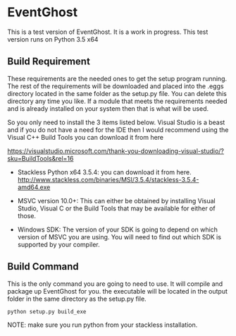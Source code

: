 
# EventGhost


This is a test version of EventGhost. It is a work in progress.
This test version runs on Python 3.5 x64


## Build Requirement

These requirements are the needed ones to get the setup program running.
The rest of the requirements will be downloaded and placed into the .eggs
directory located in the same folder as the setup.py file. You can
delete this directory any time you like. If a module that meets the
requirements needed and is already installed on your system then that
is what will be used.

So you only need to install the 3 items listed below. Visual Studio is
a beast and if you do not have a need for the IDE then I would
recommend using the Visual C++ Build Tools you can download it from here

https://visualstudio.microsoft.com/thank-you-downloading-visual-studio/?sku=BuildTools&rel=16


* Stackless Python x64 3.5.4: you can download it from here.
  http://www.stackless.com/binaries/MSI/3.5.4/stackless-3.5.4-amd64.exe

* MSVC version 10.0+: This can either be obtained by installing
  Visual Studio, Visual C or the Build Tools that may be available for
  either of those.

* Windows SDK: The version of your SDK is going to depend on which
  version of MSVC you are using. You will need to find out which SDK
  is supported by your compiler.


## Build Command

This is the only command you are going to need to use. It will compile
and package up EventGhost for you. the executable will be located in
the output folder in the same directory as the setup.py file.

    python setup.py build_exe

NOTE: make sure you run python from your stackless installation.


